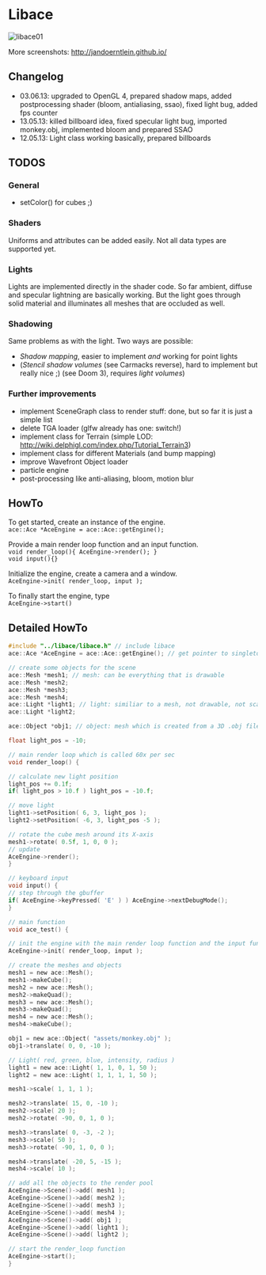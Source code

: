 Libace
======

![libace01](http://jandoerntlein.github.io/screenshots/screen3.jpg)

More screenshots: http://jandoerntlein.github.io/

Changelog
---------
- 03.06.13: upgraded to OpenGL 4, prepared shadow maps, added postprocessing shader (bloom, antialiasing, ssao), fixed light bug, added fps counter
- 13.05.13: killed billboard idea, fixed specular light bug, imported monkey.obj, implemented bloom and prepared SSAO
- 12.05.13: Light class working basically, prepared billboards

TODOS
-----
### General
- setColor() for cubes ;)

### Shaders
Uniforms and attributes can be added easily. Not all data types are supported yet.

### Lights
Lights are implemented directly in the shader code. So far ambient, diffuse and specular lightning are basically
working. But the light goes through solid material and illuminates all meshes that are occluded as well.

### Shadowing
Same problems as with the light. Two ways are possible:
- *Shadow mapping*, easier to implement _and_ working for point lights 
- (*Stencil shadow volumes* (see Carmacks reverse), hard to implement but really nice ;) (see Doom 3), requires
*light volumes*)

### Further improvements
- implement SceneGraph class to render stuff: done, but so far it is just a simple list
- delete TGA loader (glfw already has one: switch!)
- implement class for Terrain (simple LOD: http://wiki.delphigl.com/index.php/Tutorial_Terrain3)
- implement class for different Materials (and bump mapping)
- improve Wavefront Object loader
- particle engine
- post-processing like anti-aliasing, bloom, motion blur


HowTo
-----
To get started, create an instance of the engine.    
`ace::Ace *AceEngine = ace::Ace::getEngine();`

Provide a main render loop function and an input function.    
`void render_loop(){ AceEngine->render(); }`   
`void input(){}`

Initialize the engine, create a camera and a window.   
`AceEngine->init( render_loop, input );`

To finally start the engine, type    
`AceEngine->start()`

Detailed HowTo
--------------
```c
#include "../libace/libace.h" // include libace
ace::Ace *AceEngine = ace::Ace::getEngine(); // get pointer to singleton engine

// create some objects for the scene
ace::Mesh *mesh1; // mesh: can be everything that is drawable
ace::Mesh *mesh2;
ace::Mesh *mesh3;
ace::Mesh *mesh4;
ace::Light *light1; // light: similiar to a mesh, not drawable, not scalable etc
ace::Light *light2;

ace::Object *obj1; // object: mesh which is created from a 3D .obj file

float light_pos = -10;

// main render loop which is called 60x per sec
void render_loop() {

// calculate new light position
light_pos += 0.1f;
if( light_pos > 10.f ) light_pos = -10.f;

// move light
light1->setPosition( 6, 3, light_pos );
light2->setPosition( -6, 3, light_pos -5 );

// rotate the cube mesh around its X-axis
mesh1->rotate( 0.5f, 1, 0, 0 );
// update
AceEngine->render();
}

// keyboard input
void input() {
// step through the gbuffer
if( AceEngine->keyPressed( 'E' ) ) AceEngine->nextDebugMode();
}

// main function
void ace_test() {

// init the engine with the main render loop function and the input function from above
AceEngine->init( render_loop, input );

// create the meshes and objects
mesh1 = new ace::Mesh();
mesh1->makeCube();
mesh2 = new ace::Mesh();
mesh2->makeQuad();
mesh3 = new ace::Mesh();
mesh3->makeQuad();
mesh4 = new ace::Mesh();
mesh4->makeCube();

obj1 = new ace::Object( "assets/monkey.obj" );
obj1->translate( 0, 0, -10 );

// Light( red, green, blue, intensity, radius )
light1 = new ace::Light( 1, 1, 0, 1, 50 );
light2 = new ace::Light( 1, 1, 1, 1, 50 );

mesh1->scale( 1, 1, 1 );

mesh2->translate( 15, 0, -10 );
mesh2->scale( 20 );
mesh2->rotate( -90, 0, 1, 0 );

mesh3->translate( 0, -3, -2 );
mesh3->scale( 50 );
mesh3->rotate( -90, 1, 0, 0 );

mesh4->translate( -20, 5, -15 );
mesh4->scale( 10 );

// add all the objects to the render pool
AceEngine->Scene()->add( mesh1 );
AceEngine->Scene()->add( mesh2 );
AceEngine->Scene()->add( mesh3 );
AceEngine->Scene()->add( mesh4 );
AceEngine->Scene()->add( obj1 );
AceEngine->Scene()->add( light1 );
AceEngine->Scene()->add( light2 );

// start the render_loop function
AceEngine->start();
}
```
